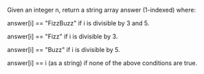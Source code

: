Given an integer n, return a string array answer (1-indexed) where:

answer[i] == "FizzBuzz" if i is divisible by 3 and 5.


answer[i] == "Fizz" if i is divisible by 3.


answer[i] == "Buzz" if i is divisible by 5.


answer[i] == i (as a string) if none of the above conditions are true.